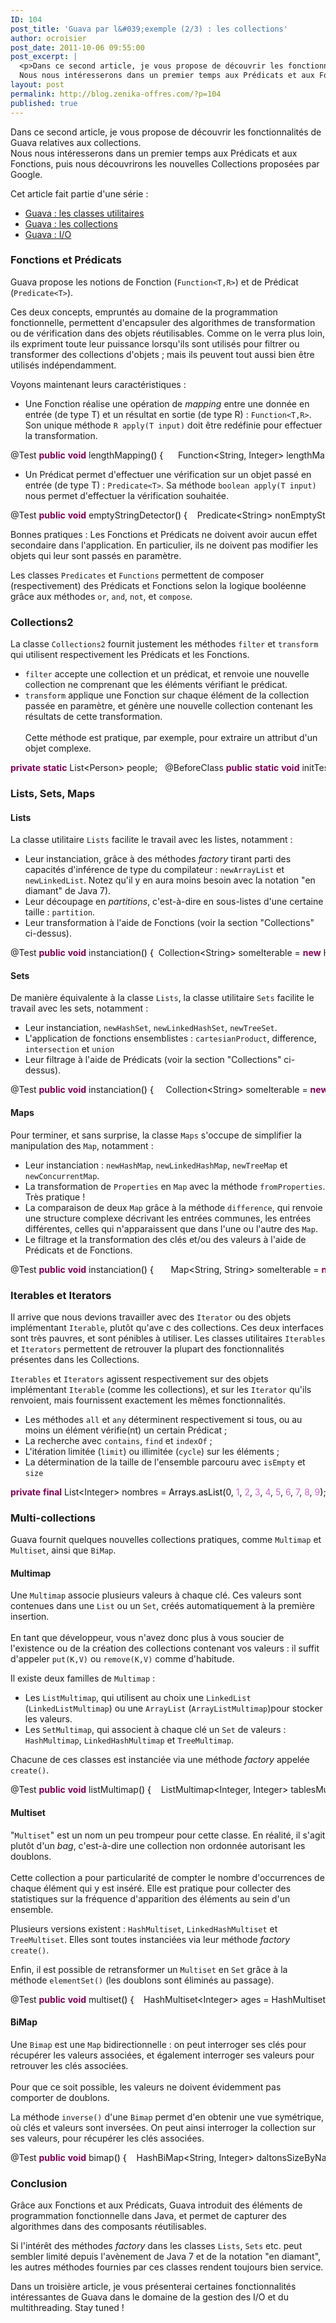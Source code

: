 ```yaml
---
ID: 104
post_title: 'Guava par l&#039;exemple (2/3) : les collections'
author: ocroisier
post_date: 2011-10-06 09:55:00
post_excerpt: |
  <p>Dans ce second article, je vous propose de découvrir les fonctionnalités de Guava relatives aux collections.<br />
  Nous nous intéresserons dans un premier temps aux Prédicats et aux Fonctions, puis nous découvrirons les nouvelles Collections proposées par Google.</p> <p>Cet article fait partie d'une série&nbsp;:</p> <ul> <li><a href="/index.php?post/2011/09/26/Guava-par-l-exemple-%281/3%29-%3A-les-classes-utilitaires">Guava&nbsp;: les classes utilitaires</a></li> <li><a href="/index.php?post/2011/10/04/Guava-par-l-exemple-%282/3%29-%3A-les-collections">Guava&nbsp;: les collections</a></li> <li><a href="/index.php?post/2011/10/13/Guava-par-l-exemple-%283/3%29-%3A-I/O">Guava&nbsp;: I/O</a></li> </ul>
layout: post
permalink: http://blog.zenika-offres.com/?p=104
published: true
---
```

<p>Dans ce second article, je vous propose de découvrir les fonctionnalités de Guava relatives aux collections.<br />
Nous nous intéresserons dans un premier temps aux Prédicats et aux Fonctions, puis nous découvrirons les nouvelles Collections proposées par Google.</p> <p>Cet article fait partie d'une série&nbsp;:</p> <ul> <li><a href="/index.php?post/2011/09/26/Guava-par-l-exemple-%281/3%29-%3A-les-classes-utilitaires">Guava&nbsp;: les classes utilitaires</a></li> <li><a href="/index.php?post/2011/10/04/Guava-par-l-exemple-%282/3%29-%3A-les-collections">Guava&nbsp;: les collections</a></li> <li><a href="/index.php?post/2011/10/13/Guava-par-l-exemple-%283/3%29-%3A-I/O">Guava&nbsp;: I/O</a></li> </ul>
<!--more-->
<h3>Fonctions et Prédicats</h3> <p>Guava propose les notions de Fonction (<code>Function&lt;T,R&gt;</code>) et de Prédicat (<code>Predicate&lt;T&gt;</code>).</p> <p>Ces deux concepts, empruntés au domaine de la programmation fonctionnelle, permettent d'encapsuler des algorithmes de transformation ou de vérification dans des objets réutilisables. Comme on le verra plus loin, ils expriment toute leur puissance lorsqu'ils sont utilisés pour filtrer ou transformer des collections d'objets&nbsp;; mais ils peuvent tout aussi bien être utilisés indépendamment.</p> <p>Voyons maintenant leurs caractéristiques&nbsp;:</p> <ul> <li>Une Fonction réalise une opération de <em>mapping</em> entre une donnée en entrée (de type T) et un résultat en sortie (de type R)&nbsp;: <code>Function&lt;T,R&gt;</code>. Son unique méthode <code>R apply(T input)</code> doit être redéfinie pour effectuer la transformation.</li> </ul> <pre class="java code java" style="font-family:inherit">@Test <span style="color: #7F0055; font-weight: bold;">public</span> <span style="color: #7F0055; font-weight: bold;">void</span> lengthMapping<span style="color: #000000;">&#40;</span><span style="color: #000000;">&#41;</span> <span style="color: #000000;">&#123;</span> &nbsp; 	Function<span style="color: #000000;">&lt;</span>String, Integer<span style="color: #000000;">&gt;</span> lengthMapper = <span style="color: #7F0055; font-weight: bold;">new</span> Function<span style="color: #000000;">&lt;</span>String, Integer<span style="color: #000000;">&gt;</span><span style="color: #000000;">&#40;</span><span style="color: #000000;">&#41;</span> <span style="color: #000000;">&#123;</span> 		<span style="color: #7F0055; font-weight: bold;">public</span> <span style="color: #000000;">Integer</span> apply<span style="color: #000000;">&#40;</span><span style="color: #000000;">String</span> s<span style="color: #000000;">&#41;</span> <span style="color: #000000;">&#123;</span> 			<span style="color: #7F0055; font-weight: bold;">return</span> s==<span style="color: #7F0055; font-weight: bold;">null</span> <span style="color: #000000;">?</span> 0 : s.<span style="color: #000000;">length</span><span style="color: #000000;">&#40;</span><span style="color: #000000;">&#41;</span>; 		<span style="color: #000000;">&#125;</span> 	<span style="color: #000000;">&#125;</span>; &nbsp; 	assertEquals<span style="color: #000000;">&#40;</span>0, <span style="color: #000000;">&#40;</span><span style="color: #7F0055; font-weight: bold;">int</span><span style="color: #000000;">&#41;</span> lengthMapper.<span style="color: #000000;">apply</span><span style="color: #000000;">&#40;</span><span style="color: #7F0055; font-weight: bold;">null</span><span style="color: #000000;">&#41;</span><span style="color: #000000;">&#41;</span>; 	assertEquals<span style="color: #000000;">&#40;</span>0, <span style="color: #000000;">&#40;</span><span style="color: #7F0055; font-weight: bold;">int</span><span style="color: #000000;">&#41;</span> lengthMapper.<span style="color: #000000;">apply</span><span style="color: #000000;">&#40;</span><span style="color: #888888;">&quot;&quot;</span><span style="color: #000000;">&#41;</span><span style="color: #000000;">&#41;</span>; 	assertEquals<span style="color: #000000;">&#40;</span><span style="color: #cc66cc;">11</span>, <span style="color: #000000;">&#40;</span><span style="color: #7F0055; font-weight: bold;">int</span><span style="color: #000000;">&#41;</span> lengthMapper.<span style="color: #000000;">apply</span><span style="color: #000000;">&#40;</span><span style="color: #888888;">&quot;Hello World&quot;</span><span style="color: #000000;">&#41;</span><span style="color: #000000;">&#41;</span>; <span style="color: #000000;">&#125;</span> &nbsp; @Test <span style="color: #7F0055; font-weight: bold;">public</span> <span style="color: #7F0055; font-weight: bold;">void</span> nameMapping<span style="color: #000000;">&#40;</span><span style="color: #000000;">&#41;</span> <span style="color: #000000;">&#123;</span> &nbsp; 	<span style="color: #7F0055; font-weight: bold;">class</span> Person <span style="color: #000000;">&#123;</span> 		<span style="color: #7F0055; font-weight: bold;">private</span> <span style="color: #7F0055; font-weight: bold;">final</span> <span style="color: #000000;">String</span> name; 		Person<span style="color: #000000;">&#40;</span><span style="color: #000000;">String</span> name<span style="color: #000000;">&#41;</span> <span style="color: #000000;">&#123;</span> 			<span style="color: #7F0055; font-weight: bold;">this</span>.<span style="color: #000000;">name</span> = name; 		<span style="color: #000000;">&#125;</span> 		<span style="color: #7F0055; font-weight: bold;">public</span> <span style="color: #000000;">String</span> getName<span style="color: #000000;">&#40;</span><span style="color: #000000;">&#41;</span> <span style="color: #000000;">&#123;</span><span style="color: #7F0055; font-weight: bold;">return</span> name;<span style="color: #000000;">&#125;</span> 	<span style="color: #000000;">&#125;</span> &nbsp; 	Function<span style="color: #000000;">&lt;</span>Person, String<span style="color: #000000;">&gt;</span> nameMapper = <span style="color: #7F0055; font-weight: bold;">new</span> Function<span style="color: #000000;">&lt;</span>Person,String<span style="color: #000000;">&gt;</span><span style="color: #000000;">&#40;</span><span style="color: #000000;">&#41;</span> <span style="color: #000000;">&#123;</span> 		<span style="color: #7F0055; font-weight: bold;">public</span> <span style="color: #000000;">String</span> apply<span style="color: #000000;">&#40;</span>Person c<span style="color: #000000;">&#41;</span> <span style="color: #000000;">&#123;</span> 			<span style="color: #7F0055; font-weight: bold;">return</span> c==<span style="color: #7F0055; font-weight: bold;">null</span> <span style="color: #000000;">?</span> <span style="color: #7F0055; font-weight: bold;">null</span> : c.<span style="color: #000000;">getName</span><span style="color: #000000;">&#40;</span><span style="color: #000000;">&#41;</span>; 		<span style="color: #000000;">&#125;</span> 	<span style="color: #000000;">&#125;</span>; &nbsp; 	assertEquals<span style="color: #000000;">&#40;</span><span style="color: #7F0055; font-weight: bold;">null</span>, nameMapper.<span style="color: #000000;">apply</span><span style="color: #000000;">&#40;</span><span style="color: #7F0055; font-weight: bold;">null</span><span style="color: #000000;">&#41;</span><span style="color: #000000;">&#41;</span>; 	assertEquals<span style="color: #000000;">&#40;</span><span style="color: #888888;">&quot;Joe Dalton&quot;</span>, nameMapper.<span style="color: #000000;">apply</span><span style="color: #000000;">&#40;</span><span style="color: #7F0055; font-weight: bold;">new</span> Person<span style="color: #000000;">&#40;</span><span style="color: #888888;">&quot;Joe Dalton&quot;</span><span style="color: #000000;">&#41;</span><span style="color: #000000;">&#41;</span><span style="color: #000000;">&#41;</span>; <span style="color: #000000;">&#125;</span></pre> <ul> <li>Un Prédicat permet d'effectuer une vérification sur un objet passé en entrée (de type T)&nbsp;: <code>Predicate&lt;T&gt;</code>. Sa méthode <code>boolean apply(T input)</code> nous permet d'effectuer la vérification souhaitée.</li> </ul> <pre class="java code java" style="font-family:inherit">@Test <span style="color: #7F0055; font-weight: bold;">public</span> <span style="color: #7F0055; font-weight: bold;">void</span> emptyStringDetector<span style="color: #000000;">&#40;</span><span style="color: #000000;">&#41;</span> <span style="color: #000000;">&#123;</span> &nbsp; 	Predicate<span style="color: #000000;">&lt;</span>String<span style="color: #000000;">&gt;</span> nonEmptyStringPredicate = <span style="color: #7F0055; font-weight: bold;">new</span> Predicate<span style="color: #000000;">&lt;</span>String<span style="color: #000000;">&gt;</span><span style="color: #000000;">&#40;</span><span style="color: #000000;">&#41;</span> <span style="color: #000000;">&#123;</span> 		<span style="color: #7F0055; font-
weight: bold;">public</span> <span style="color: #7F0055; font-weight: bold;">boolean</span> apply<span style="color: #000000;">&#40;</span><span style="color: #000000;">String</span> s<span style="color: #000000;">&#41;</span> <span style="color: #000000;">&#123;</span> 			<span style="color: #7F0055; font-weight: bold;">return</span> s<span style="color: #000000;">!</span>=<span style="color: #7F0055; font-weight: bold;">null</span> <span style="color: #000000;">&amp;&amp;</span> s.<span style="color: #000000;">trim</span><span style="color: #000000;">&#40;</span><span style="color: #000000;">&#41;</span>.<span style="color: #000000;">length</span><span style="color: #000000;">&#40;</span><span style="color: #000000;">&#41;</span><span style="color: #000000;">&gt;</span>0; 		<span style="color: #000000;">&#125;</span> 	<span style="color: #000000;">&#125;</span>; &nbsp; 	assertFalse<span style="color: #000000;">&#40;</span>nonEmptyStringPredicate.<span style="color: #000000;">apply</span><span style="color: #000000;">&#40;</span><span style="color: #7F0055; font-weight: bold;">null</span><span style="color: #000000;">&#41;</span><span style="color: #000000;">&#41;</span>; 	assertFalse<span style="color: #000000;">&#40;</span>nonEmptyStringPredicate.<span style="color: #000000;">apply</span><span style="color: #000000;">&#40;</span><span style="color: #888888;">&quot;&quot;</span><span style="color: #000000;">&#41;</span><span style="color: #000000;">&#41;</span>; 	assertTrue<span style="color: #000000;">&#40;</span>nonEmptyStringPredicate.<span style="color: #000000;">apply</span><span style="color: #000000;">&#40;</span><span style="color: #888888;">&quot;Hello World&quot;</span><span style="color: #000000;">&#41;</span><span style="color: #000000;">&#41;</span>; <span style="color: #000000;">&#125;</span> &nbsp; @Test <span style="color: #7F0055; font-weight: bold;">public</span> <span style="color: #7F0055; font-weight: bold;">void</span> daltonDetector<span style="color: #000000;">&#40;</span><span style="color: #000000;">&#41;</span> <span style="color: #000000;">&#123;</span> &nbsp; 	<span style="color: #7F0055; font-weight: bold;">class</span> Person <span style="color: #000000;">&#123;</span> 		<span style="color: #7F0055; font-weight: bold;">private</span> <span style="color: #7F0055; font-weight: bold;">final</span> <span style="color: #000000;">String</span> firstName; 		<span style="color: #7F0055; font-weight: bold;">private</span> <span style="color: #7F0055; font-weight: bold;">final</span> <span style="color: #000000;">String</span> lastName; 		Person<span style="color: #000000;">&#40;</span><span style="color: #000000;">String</span> firstName, <span style="color: #000000;">String</span> lastName<span style="color: #000000;">&#41;</span> <span style="color: #000000;">&#123;</span> 			<span style="color: #7F0055; font-weight: bold;">this</span>.<span style="color: #000000;">firstName</span> = firstName; 			<span style="color: #7F0055; font-weight: bold;">this</span>.<span style="color: #000000;">lastName</span> = lastName; 		<span style="color: #000000;">&#125;</span> 		<span style="color: #7F0055; font-weight: bold;">public</span> <span style="color: #000000;">String</span> getFirstName<span style="color: #000000;">&#40;</span><span style="color: #000000;">&#41;</span> <span style="color: #000000;">&#123;</span><span style="color: #7F0055; font-weight: bold;">return</span> firstName;<span style="color: #000000;">&#125;</span> 		<span style="color: #7F0055; font-weight: bold;">public</span> <span style="color: #000000;">String</span> getLastName<span style="color: #000000;">&#40;</span><span style="color: #000000;">&#41;</span> <span style="color: #000000;">&#123;</span><span style="color: #7F0055; font-weight: bold;">return</span> lastName;<span style="color: #000000;">&#125;</span> 	<span style="color: #000000;">&#125;</span> &nbsp; 	Predicate<span style="color: #000000;">&lt;</span>Person<span style="color: #000000;">&gt;</span> daltonPredicate = <span style="color: #7F0055; font-weight: bold;">new</span> Predicate<span style="color: #000000;">&lt;</span>Person<span style="color: #000000;">&gt;</span><span style="color: #000000;">&#40;</span><span style="color: #000000;">&#41;</span> <span style="color: #000000;">&#123;</span> 		<span style="color: #7F0055; font-weight: bold;">public</span> <span style="color: #7F0055; font-weight: bold;">boolean</span> apply<span style="color: #000000;">&#40;</span>Person p<span style="color: #000000;">&#41;</span> <span style="color: #000000;">&#123;</span> 			<span style="color: #7F0055; font-weight: bold;">return</span> p<span style="color: #000000;">!</span>=<span style="color: #7F0055; font-weight: bold;">null</span> <span style="color: #000000;">&amp;&amp;</span> <span style="color: #888888;">&quot;Dalton&quot;</span>.<span style="color: #000000;">equals</span><span style="color: #000000;">&#40;</span>p.<span style="color: #000000;">getLastName</span><span style="color: #000000;">&#40;</span><span style="color: #000000;">&#41;</span><span style="color: #000000;">&#41;</span>; 		<span style="color: #000000;">&#125;</span> 	<span style="color: #000000;">&#125;</span>; &nbsp; 	assertFalse<span style="color: #000000;">&#40;</span>daltonPredicate.<span style="color: #000000;">apply</span><span style="color: #000000;">&#40;</span><span style="color: #7F0055; font-weight: bold;">null</span><span style="color: #000000;">&#41;</span><span style="color: #000000;">&#41;</span>; 	assertTrue<span style="color: #000000;">&#40;</span>daltonPredicate.<span style="color: #000000;">apply</span><span style="color: #000000;">&#40;</span><span style="color: #7F0055; font-weight: bold;">new</span> Person<span style="color: #000000;">&#40;</span><span style="color: #888888;">&quot;Joe&quot;</span>, <span style="color: #888888;">&quot;Dalton&quot;</span><span style="color: #000000;">&#41;</span><span style="color: #000000;">&#41;</span><span style="color: #000000;">&#41;</span>; 	assertFalse<span style="color: #000000;">&#40;</span>daltonPredicate.<span style="color: #000000;">apply</span><span style="color: #000000;">&#40;</span><span style="color: #7F0055; font-weight: bold;">new</span> Person<span style="color: #000000;">&#40;</span><span style="color: #888888;">&quot;Luke&quot;</span>, <span style="color: #888888;">&quot;Lucky&quot;</span><span style="color: #000000;">&#41;</span><span style="color: #000000;">&#41;</span><span style="color: #000000;">&#41;</span>; <span style="color: #000000;">&#125;</span></pre> <p>Bonnes pratiques&nbsp;: Les Fonctions et Prédicats ne doivent avoir aucun effet secondaire dans l'application. En particulier, ils ne doivent pas modifier les objets qui leur sont passés en paramètre.</p> <p>Les classes <code>Predicates</code> et <code>Functions</code> permettent de composer (respectivement) des Prédicats et Fonctions selon la logique booléenne grâce aux méthodes <code>or</code>, <code>and</code>, <code>not</code>, et <code>compose</code>.</p> <h3>Collections2</h3> <p>La classe <code>Collections2</code> fournit justement les méthodes <code>filter</code> et <code>transform</code> qui utilisent respectivement les Prédicats et les Fonctions.</p> <ul> <li><code>filter</code> accepte une collection et un prédicat, et renvoie une nouvelle collection ne comprenant que les éléments vérifiant le prédicat.</li> <li><code>transform</code> applique une Fonction sur chaque élément de la collection passée en paramètre, et génère une nouvelle collection contenant les résultats de cette transformation. <br /><br />Cette méthode est pratique, par exemple, pour extraire un attribut d'un objet complexe.</li> </ul> <pre class="java code java" style="font-family:inherit"><span style="color: #7F0055; font-weight: bold;">private</span> <span style="color: #7F0055; font-weight: bold;">static</span> List<span style="color: #000000;">&lt;</span>Person<span style="color: #000000;">&gt;</span> people; &nbsp; @BeforeClass <span style="color: #7F0055; font-weight: bold;">public</span> <span style="color: #7F0055; font-weight: bold;">static</span> <span style="color: #7F0055
; font-weight: bold;">void</span> initTests<span style="color: #000000;">&#40;</span><span style="color: #000000;">&#41;</span> <span style="color: #000000;">&#123;</span> 	people = <span style="color: #000000;">Arrays</span>.<span style="color: #000000;">asList</span><span style="color: #000000;">&#40;</span> 	  <span style="color: #7F0055; font-weight: bold;">new</span> Person<span style="color: #000000;">&#40;</span><span style="color: #888888;">&quot;Joe&quot;</span>, <span style="color: #888888;">&quot;Dalton&quot;</span><span style="color: #000000;">&#41;</span>, 	  <span style="color: #7F0055; font-weight: bold;">new</span> Person<span style="color: #000000;">&#40;</span><span style="color: #888888;">&quot;Jack&quot;</span>, <span style="color: #888888;">&quot;Dalton&quot;</span><span style="color: #000000;">&#41;</span>, 	  <span style="color: #7F0055; font-weight: bold;">new</span> Person<span style="color: #000000;">&#40;</span><span style="color: #888888;">&quot;William&quot;</span>, <span style="color: #888888;">&quot;Dalton&quot;</span><span style="color: #000000;">&#41;</span>, 	  <span style="color: #7F0055; font-weight: bold;">new</span> Person<span style="color: #000000;">&#40;</span><span style="color: #888888;">&quot;Averell&quot;</span>, <span style="color: #888888;">&quot;Dalton&quot;</span><span style="color: #000000;">&#41;</span>, 	  <span style="color: #7F0055; font-weight: bold;">new</span> Person<span style="color: #000000;">&#40;</span><span style="color: #888888;">&quot;Luke&quot;</span>, <span style="color: #888888;">&quot;Lucky&quot;</span><span style="color: #000000;">&#41;</span>, 	  <span style="color: #7F0055; font-weight: bold;">new</span> Person<span style="color: #000000;">&#40;</span><span style="color: #888888;">&quot;Rantanplan&quot;</span>, <span style="color: #888888;">&quot;Dog&quot;</span><span style="color: #000000;">&#41;</span><span style="color: #000000;">&#41;</span>; <span style="color: #000000;">&#125;</span> &nbsp; @Test <span style="color: #7F0055; font-weight: bold;">public</span> <span style="color: #7F0055; font-weight: bold;">void</span> filter<span style="color: #000000;">&#40;</span><span style="color: #000000;">&#41;</span> <span style="color: #000000;">&#123;</span> &nbsp; 	Predicate<span style="color: #000000;">&lt;</span>Person<span style="color: #000000;">&gt;</span> isDaltonPredicate = <span style="color: #7F0055; font-weight: bold;">new</span> Predicate<span style="color: #000000;">&lt;</span>Person<span style="color: #000000;">&gt;</span><span style="color: #000000;">&#40;</span><span style="color: #000000;">&#41;</span> <span style="color: #000000;">&#123;</span> 		<span style="color: #7F0055; font-weight: bold;">public</span> <span style="color: #7F0055; font-weight: bold;">boolean</span> apply<span style="color: #000000;">&#40;</span>Person p<span style="color: #000000;">&#41;</span> <span style="color: #000000;">&#123;</span> 			<span style="color: #7F0055; font-weight: bold;">return</span> p <span style="color: #000000;">!</span>= <span style="color: #7F0055; font-weight: bold;">null</span> <span style="color: #000000;">&amp;&amp;</span> <span style="color: #888888;">&quot;Dalton&quot;</span>.<span style="color: #000000;">equals</span><span style="color: #000000;">&#40;</span>p.<span style="color: #000000;">getLastName</span><span style="color: #000000;">&#40;</span><span style="color: #000000;">&#41;</span><span style="color: #000000;">&#41;</span>; 		<span style="color: #000000;">&#125;</span> 	<span style="color: #000000;">&#125;</span>; &nbsp; 	Collection<span style="color: #000000;">&lt;</span>Person<span style="color: #000000;">&gt;</span> daltons = Collections2.<span style="color: #000000;">filter</span><span style="color: #000000;">&#40;</span>people, isDaltonPredicate<span style="color: #000000;">&#41;</span>; 	assertEquals<span style="color: #000000;">&#40;</span><span style="color: #cc66cc;">4</span>, daltons.<span style="color: #000000;">size</span><span style="color: #000000;">&#40;</span><span style="color: #000000;">&#41;</span><span style="color: #000000;">&#41;</span>; 	assertEquals<span style="color: #000000;">&#40;</span><span style="color: #888888;">&quot;Joe&quot;</span>,daltons.<span style="color: #000000;">iterator</span><span style="color: #000000;">&#40;</span><span style="color: #000000;">&#41;</span>.<span style="color: #000000;">next</span><span style="color: #000000;">&#40;</span><span style="color: #000000;">&#41;</span>.<span style="color: #000000;">getFirstName</span><span style="color: #000000;">&#40;</span><span style="color: #000000;">&#41;</span><span style="color: #000000;">&#41;</span>; <span style="color: #000000;">&#125;</span> &nbsp; @Test <span style="color: #7F0055; font-weight: bold;">public</span> <span style="color: #7F0055; font-weight: bold;">void</span> transform<span style="color: #000000;">&#40;</span><span style="color: #000000;">&#41;</span> <span style="color: #000000;">&#123;</span> &nbsp; 	Function<span style="color: #000000;">&lt;</span>Person, String<span style="color: #000000;">&gt;</span> personFullNameMapper = <span style="color: #7F0055; font-weight: bold;">new</span> Function<span style="color: #000000;">&lt;</span>Person, String<span style="color: #000000;">&gt;</span><span style="color: #000000;">&#40;</span><span style="color: #000000;">&#41;</span> <span style="color: #000000;">&#123;</span> 		<span style="color: #7F0055; font-weight: bold;">public</span> <span style="color: #000000;">String</span> apply<span style="color: #000000;">&#40;</span>Person person<span style="color: #000000;">&#41;</span> <span style="color: #000000;">&#123;</span> 			<span style="color: #7F0055; font-weight: bold;">return</span> person == <span style="color: #7F0055; font-weight: bold;">null</span> <span style="color: #000000;">?</span> <span style="color: #7F0055; font-weight: bold;">null</span> : person.<span style="color: #000000;">getFirstName</span><span style="color: #000000;">&#40;</span><span style="color: #000000;">&#41;</span>+<span style="color: #888888;">&quot; &quot;</span>+person.<span style="color: #000000;">getLastName</span><span style="color: #000000;">&#40;</span><span style="color: #000000;">&#41;</span>; 		<span style="color: #000000;">&#125;</span> 	<span style="color: #000000;">&#125;</span>; &nbsp; 	Collection<span style="color: #000000;">&lt;</span>String<span style="color: #000000;">&gt;</span> peopleNames = Collections2.<span style="color: #000000;">transform</span><span style="color: #000000;">&#40;</span>people, personFullNameMapper<span style="color: #000000;">&#41;</span>; 	assertEquals<span style="color: #000000;">&#40;</span><span style="color: #cc66cc;">6</span>, peopleNames.<span style="color: #000000;">size</span><span style="color: #000000;">&#40;</span><span style="color: #000000;">&#41;</span><span style="color: #000000;">&#41;</span>; 	assertEquals<span style="color: #000000;">&#40;</span><span style="color: #888888;">&quot;Joe Dalton&quot;</span>, peopleNames.<span style="color: #000000;">iterator</span><span style="color: #000000;">&#40;</span><span style="color: #000000;">&#41;</span>.<span style="color: #000000;">next</span><span style="color: #000000;">&#40;</span><span style="color: #000000;">&#41;</span><span style="color: #000000;">&#41;</span>; <span style="color: #000000;">&#125;</span> &nbsp; <span style="color: #7F0055; font-weight: bold;">private</span> <span style="color: #7F0055; font-weight: bold;">static</span> <span style="color: #7F0055; font-weight: bold;">class</span> Person <span style="color: #000000;">&#123;</span> 	<span style="color: #7F0055; font-weight: bold;">private</span> <span style="color: #7F0055; font-weight: bold;">final</span> <span style="color: #000000;">String</span> firstName; 	<span style="color: #7F0055; font-weight: bold;">private</span> <span style="color: #7F0055; font-weight: bold;">final</span> <span style="color: #000000;">String</span> lastName; &nbsp; 	Person<span style="color: #000000;">&#40;</span><span style="color: #000000;">String</span> firstName, <span style="color: #000000;">String</span> lastName<span style="color: #00000
0;">&#41;</span> <span style="color: #000000;">&#123;</span> 		<span style="color: #7F0055; font-weight: bold;">this</span>.<span style="color: #000000;">firstName</span> = firstName; 		<span style="color: #7F0055; font-weight: bold;">this</span>.<span style="color: #000000;">lastName</span> = lastName; 	<span style="color: #000000;">&#125;</span> 	<span style="color: #7F0055; font-weight: bold;">public</span> <span style="color: #000000;">String</span> getFirstName<span style="color: #000000;">&#40;</span><span style="color: #000000;">&#41;</span> <span style="color: #000000;">&#123;</span><span style="color: #7F0055; font-weight: bold;">return</span> firstName;<span style="color: #000000;">&#125;</span> 	<span style="color: #7F0055; font-weight: bold;">public</span> <span style="color: #000000;">String</span> getLastName<span style="color: #000000;">&#40;</span><span style="color: #000000;">&#41;</span> <span style="color: #000000;">&#123;</span><span style="color: #7F0055; font-weight: bold;">return</span> lastName;<span style="color: #000000;">&#125;</span> <span style="color: #000000;">&#125;</span></pre> <h3>Lists, Sets, Maps</h3> <h4>Lists</h4> <p>La classe utilitaire <code>Lists</code> facilite le travail avec les listes, notamment&nbsp;:</p> <ul> <li>Leur instanciation, grâce à des méthodes <em>factory</em> tirant parti des capacités d'inférence de type du compilateur&nbsp;: <code>newArrayList</code> et <code>newLinkedList</code>. Notez qu'il y en aura moins besoin avec la notation "en diamant" de Java 7).</li> <li>Leur découpage en <em>partitions</em>, c'est-à-dire en sous-listes d'une certaine taille&nbsp;: <code>partition</code>.</li> <li>Leur transformation à l'aide de Fonctions (voir la section "Collections" ci-dessus).</li> </ul> <pre class="java code java" style="font-family:inherit">@Test <span style="color: #7F0055; font-weight: bold;">public</span> <span style="color: #7F0055; font-weight: bold;">void</span> instanciation<span style="color: #000000;">&#40;</span><span style="color: #000000;">&#41;</span> <span style="color: #000000;">&#123;</span> 	Collection<span style="color: #000000;">&lt;</span>String<span style="color: #000000;">&gt;</span> someIterable = <span style="color: #7F0055; font-weight: bold;">new</span> HashSet<span style="color: #000000;">&lt;</span>String<span style="color: #000000;">&gt;</span><span style="color: #000000;">&#40;</span><span style="color: #000000;">&#41;</span>; &nbsp; 	List<span style="color: #000000;">&lt;</span>String<span style="color: #000000;">&gt;</span> arrayList1 = Lists.<span style="color: #000000;">newArrayList</span><span style="color: #000000;">&#40;</span><span style="color: #000000;">&#41;</span>; 	List<span style="color: #000000;">&lt;</span>String<span style="color: #000000;">&gt;</span> arrayList2 = Lists.<span style="color: #000000;">newArrayList</span><span style="color: #000000;">&#40;</span><span style="color: #888888;">&quot;Hello&quot;</span>, <span style="color: #888888;">&quot;World&quot;</span><span style="color: #000000;">&#41;</span>; 	List<span style="color: #000000;">&lt;</span>String<span style="color: #000000;">&gt;</span> arrayList3 = Lists.<span style="color: #000000;">newArrayList</span><span style="color: #000000;">&#40;</span>someIterable<span style="color: #000000;">&#41;</span>; 	assertEquals<span style="color: #000000;">&#40;</span><span style="color: #000000;">ArrayList</span>.<span style="color: #7F0055; font-weight: bold;">class</span>, arrayList1.<span style="color: #000000;">getClass</span><span style="color: #000000;">&#40;</span><span style="color: #000000;">&#41;</span><span style="color: #000000;">&#41;</span>; &nbsp; 	List<span style="color: #000000;">&lt;</span>String<span style="color: #000000;">&gt;</span> linkedList1 = Lists.<span style="color: #000000;">newLinkedList</span><span style="color: #000000;">&#40;</span><span style="color: #000000;">&#41;</span>; 	List<span style="color: #000000;">&lt;</span>String<span style="color: #000000;">&gt;</span> linkedList2 = Lists.<span style="color: #000000;">newLinkedList</span><span style="color: #000000;">&#40;</span>someIterable<span style="color: #000000;">&#41;</span>; 	assertEquals<span style="color: #000000;">&#40;</span><span style="color: #000000;">LinkedList</span>.<span style="color: #7F0055; font-weight: bold;">class</span>, linkedList1.<span style="color: #000000;">getClass</span><span style="color: #000000;">&#40;</span><span style="color: #000000;">&#41;</span><span style="color: #000000;">&#41;</span>; <span style="color: #000000;">&#125;</span> &nbsp; @Test <span style="color: #7F0055; font-weight: bold;">public</span> <span style="color: #7F0055; font-weight: bold;">void</span> partition<span style="color: #000000;">&#40;</span><span style="color: #000000;">&#41;</span> <span style="color: #000000;">&#123;</span> 	List<span style="color: #000000;">&lt;</span>Integer<span style="color: #000000;">&gt;</span> numbers = <span style="color: #000000;">Arrays</span>.<span style="color: #000000;">asList</span><span style="color: #000000;">&#40;</span>0,<span style="color: #cc66cc;">1</span>,<span style="color: #cc66cc;">2</span>,<span style="color: #cc66cc;">3</span>,<span style="color: #cc66cc;">4</span>,<span style="color: #cc66cc;">5</span>,<span style="color: #cc66cc;">6</span>,<span style="color: #cc66cc;">7</span>,<span style="color: #cc66cc;">8</span>,<span style="color: #cc66cc;">9</span><span style="color: #000000;">&#41;</span>; &nbsp; 	List<span style="color: #000000;">&lt;</span>List<span style="color: #000000;">&lt;</span>Integer<span style="color: #000000;">&gt;&gt;</span> subLists = Lists.<span style="color: #000000;">partition</span><span style="color: #000000;">&#40;</span>numbers, <span style="color: #cc66cc;">4</span><span style="color: #000000;">&#41;</span>; 	assertEquals<span style="color: #000000;">&#40;</span><span style="color: #cc66cc;">3</span>, subLists.<span style="color: #000000;">size</span><span style="color: #000000;">&#40;</span><span style="color: #000000;">&#41;</span><span style="color: #000000;">&#41;</span>; 	assertEquals<span style="color: #000000;">&#40;</span><span style="color: #000000;">Arrays</span>.<span style="color: #000000;">asList</span><span style="color: #000000;">&#40;</span>0,<span style="color: #cc66cc;">1</span>,<span style="color: #cc66cc;">2</span>,<span style="color: #cc66cc;">3</span><span style="color: #000000;">&#41;</span>, subLists.<span style="color: #000000;">get</span><span style="color: #000000;">&#40;</span>0<span style="color: #000000;">&#41;</span><span style="color: #000000;">&#41;</span>; 	assertEquals<span style="color: #000000;">&#40;</span><span style="color: #000000;">Arrays</span>.<span style="color: #000000;">asList</span><span style="color: #000000;">&#40;</span><span style="color: #cc66cc;">4</span>,<span style="color: #cc66cc;">5</span>,<span style="color: #cc66cc;">6</span>,<span style="color: #cc66cc;">7</span><span style="color: #000000;">&#41;</span>, subLists.<span style="color: #000000;">get</span><span style="color: #000000;">&#40;</span><span style="color: #cc66cc;">1</span><span style="color: #000000;">&#41;</span><span style="color: #000000;">&#41;</span>; 	assertEquals<span style="color: #000000;">&#40;</span><span style="color: #000000;">Arrays</span>.<span style="color: #000000;">asList</span><span style="color: #000000;">&#40;</span><span style="color: #cc66cc;">8</span>,<span style="color: #cc66cc;">9</span><span style="color: #000000;">&#41;</span>, subLists.<span style="color: #000000;">get</span><span style="color: #000000;">&#40;</span><span style="color: #cc66cc;">2</span><span style="color: #000000;">&#41;</span><span style="color: #000000;">&#41;</span>; <span style="color: #000000;">&#125;</span></pre> <h4>Sets</h4> <p>De manière équivalente à la classe <code>Lists</code>, la classe utilitaire <code>Sets</code> facilite le travail avec les sets, notamment&nbsp;:</p> <ul> <li>Leur instanciation, <code>newHashSet</code>, <code>newLinkedHashSet</code>, <code>newTreeSet</code>.</li> <li>L'application de fonctions ensemblistes&nbsp;: <code>cartesianProduct</code>, <cod
e>difference</code>, <code>intersection</code> et <code>union</code></li> <li>Leur filtrage à l'aide de Prédicats (voir la section "Collections" ci-dessus).</li> </ul> <pre class="java code java" style="font-family:inherit">@Test <span style="color: #7F0055; font-weight: bold;">public</span> <span style="color: #7F0055; font-weight: bold;">void</span> instanciation<span style="color: #000000;">&#40;</span><span style="color: #000000;">&#41;</span> <span style="color: #000000;">&#123;</span> 	Collection<span style="color: #000000;">&lt;</span>String<span style="color: #000000;">&gt;</span> someIterable = <span style="color: #7F0055; font-weight: bold;">new</span> HashSet<span style="color: #000000;">&lt;</span>String<span style="color: #000000;">&gt;</span><span style="color: #000000;">&#40;</span><span style="color: #000000;">&#41;</span>; &nbsp; 	Set<span style="color: #000000;">&lt;</span>String<span style="color: #000000;">&gt;</span> hashSet1 = Sets.<span style="color: #000000;">newHashSet</span><span style="color: #000000;">&#40;</span><span style="color: #000000;">&#41;</span>; 	Set<span style="color: #000000;">&lt;</span>String<span style="color: #000000;">&gt;</span> hashSet2 = Sets.<span style="color: #000000;">newHashSet</span><span style="color: #000000;">&#40;</span><span style="color: #888888;">&quot;Hello&quot;</span>, <span style="color: #888888;">&quot;World&quot;</span><span style="color: #000000;">&#41;</span>; 	Set<span style="color: #000000;">&lt;</span>String<span style="color: #000000;">&gt;</span> hashSet3 = Sets.<span style="color: #000000;">newHashSet</span><span style="color: #000000;">&#40;</span>someIterable<span style="color: #000000;">&#41;</span>; 	assertEquals<span style="color: #000000;">&#40;</span><span style="color: #000000;">HashSet</span>.<span style="color: #7F0055; font-weight: bold;">class</span>, hashSet1.<span style="color: #000000;">getClass</span><span style="color: #000000;">&#40;</span><span style="color: #000000;">&#41;</span><span style="color: #000000;">&#41;</span>; &nbsp; 	Set<span style="color: #000000;">&lt;</span>String<span style="color: #000000;">&gt;</span> linkedHashSet1 = Sets.<span style="color: #000000;">newLinkedHashSet</span><span style="color: #000000;">&#40;</span><span style="color: #000000;">&#41;</span>; 	Set<span style="color: #000000;">&lt;</span>String<span style="color: #000000;">&gt;</span> linkedHashSet2 = Sets.<span style="color: #000000;">newLinkedHashSet</span><span style="color: #000000;">&#40;</span>someIterable<span style="color: #000000;">&#41;</span>; 	assertEquals<span style="color: #000000;">&#40;</span>LinkedHashSet.<span style="color: #7F0055; font-weight: bold;">class</span>, linkedHashSet1.<span style="color: #000000;">getClass</span><span style="color: #000000;">&#40;</span><span style="color: #000000;">&#41;</span><span style="color: #000000;">&#41;</span>; &nbsp; 	Set<span style="color: #000000;">&lt;</span>String<span style="color: #000000;">&gt;</span> treeSet1 = Sets.<span style="color: #000000;">newTreeSet</span><span style="color: #000000;">&#40;</span><span style="color: #000000;">&#41;</span>; 	Set<span style="color: #000000;">&lt;</span>String<span style="color: #000000;">&gt;</span> treeSet2 = Sets.<span style="color: #000000;">newTreeSet</span><span style="color: #000000;">&#40;</span>someIterable<span style="color: #000000;">&#41;</span>; 	Set<span style="color: #000000;">&lt;</span>String<span style="color: #000000;">&gt;</span> treeSet3 = Sets.<span style="color: #000000;">newTreeSet</span><span style="color: #000000;">&#40;</span><span style="color: #000000;">String</span>.<span style="color: #000000;">CASE_INSENSITIVE_ORDER</span><span style="color: #000000;">&#41;</span>; 	assertEquals<span style="color: #000000;">&#40;</span><span style="color: #000000;">TreeSet</span>.<span style="color: #7F0055; font-weight: bold;">class</span>, treeSet1.<span style="color: #000000;">getClass</span><span style="color: #000000;">&#40;</span><span style="color: #000000;">&#41;</span><span style="color: #000000;">&#41;</span>; <span style="color: #000000;">&#125;</span> &nbsp; @Test <span style="color: #7F0055; font-weight: bold;">public</span> <span style="color: #7F0055; font-weight: bold;">void</span> ensembles<span style="color: #000000;">&#40;</span><span style="color: #000000;">&#41;</span> <span style="color: #000000;">&#123;</span> 	Set<span style="color: #000000;">&lt;</span>String<span style="color: #000000;">&gt;</span> chiffres = Sets.<span style="color: #000000;">newHashSet</span><span style="color: #000000;">&#40;</span><span style="color: #888888;">&quot;1&quot;</span>, <span style="color: #888888;">&quot;2&quot;</span>, <span style="color: #888888;">&quot;3&quot;</span><span style="color: #000000;">&#41;</span>; 	Set<span style="color: #000000;">&lt;</span>String<span style="color: #000000;">&gt;</span> lettres = Sets.<span style="color: #000000;">newHashSet</span><span style="color: #000000;">&#40;</span><span style="color: #888888;">&quot;A&quot;</span>, <span style="color: #888888;">&quot;B&quot;</span>, <span style="color: #888888;">&quot;C&quot;</span><span style="color: #000000;">&#41;</span>; 	Set<span style="color: #000000;">&lt;</span>String<span style="color: #000000;">&gt;</span> voyelles= Sets.<span style="color: #000000;">newHashSet</span><span style="color: #000000;">&#40;</span><span style="color: #888888;">&quot;A&quot;</span>, <span style="color: #888888;">&quot;E&quot;</span>, <span style="color: #888888;">&quot;I&quot;</span>, <span style="color: #888888;">&quot;O&quot;</span>, <span style="color: #888888;">&quot;U&quot;</span>, <span style="color: #888888;">&quot;Y&quot;</span><span style="color: #000000;">&#41;</span>; &nbsp; 	<span style="color: #808080; font-style: italic;">// Produit cartésien : 3 x 3 possibilités</span> 	Set<span style="color: #000000;">&lt;</span>List<span style="color: #000000;">&lt;</span>String<span style="color: #000000;">&gt;&gt;</span> combinations = Sets.<span style="color: #000000;">cartesianProduct</span><span style="color: #000000;">&#40;</span>chiffres, lettres<span style="color: #000000;">&#41;</span>; 	assertEquals<span style="color: #000000;">&#40;</span><span style="color: #cc66cc;">9</span>, combinations.<span style="color: #000000;">size</span><span style="color: #000000;">&#40;</span><span style="color: #000000;">&#41;</span><span style="color: #000000;">&#41;</span>; &nbsp; 	<span style="color: #808080; font-style: italic;">// Différence : lettres - voyelles</span> 	Sets.<span style="color: #000000;">SetView</span><span style="color: #000000;">&lt;</span>String<span style="color: #000000;">&gt;</span> difference = Sets.<span style="color: #000000;">difference</span><span style="color: #000000;">&#40;</span>lettres, voyelles<span style="color: #000000;">&#41;</span>; 	assertEquals<span style="color: #000000;">&#40;</span><span style="color: #cc66cc;">2</span>, difference.<span style="color: #000000;">size</span><span style="color: #000000;">&#40;</span><span style="color: #000000;">&#41;</span><span style="color: #000000;">&#41;</span>; 	assertTrue<span style="color: #000000;">&#40;</span>difference.<span style="color: #000000;">containsAll</span><span style="color: #000000;">&#40;</span>Sets.<span style="color: #000000;">newHashSet</span><span style="color: #000000;">&#40;</span><span style="color: #888888;">&quot;B&quot;</span>, <span style="color: #888888;">&quot;C&quot;</span><span style="color: #000000;">&#41;</span><span style="color: #000000;">&#41;</span><span style="color: #000000;">&#41;</span>; &nbsp; 	<span style="color: #808080; font-style: italic;">// Intersection : éléments présents dans 'lettres' ET dans 'voyelles'</span> 	Sets.<span style="color: #000000;">SetView</span><span style="color: #000000;">&lt;</span>String<span style="color: #000000;">&gt;</span> intersection = Sets.<span style="color: #000000;">intersection</span><span style="color: #000000;">&#40;</span>lettres, voyelles<span style="color: #000000;">&#41;</span>; 	assertEquals<span style="color: #000000;">&#40;</span><span style="color: #cc66cc;">1</span>, intersection.<span style="c
olor: #000000;">size</span><span style="color: #000000;">&#40;</span><span style="color: #000000;">&#41;</span><span style="color: #000000;">&#41;</span>; 	assertEquals<span style="color: #000000;">&#40;</span><span style="color: #888888;">&quot;A&quot;</span>, intersection.<span style="color: #000000;">iterator</span><span style="color: #000000;">&#40;</span><span style="color: #000000;">&#41;</span>.<span style="color: #000000;">next</span><span style="color: #000000;">&#40;</span><span style="color: #000000;">&#41;</span><span style="color: #000000;">&#41;</span>; &nbsp; 	<span style="color: #808080; font-style: italic;">// Union : lettres + voyelles</span> 	Sets.<span style="color: #000000;">SetView</span><span style="color: #000000;">&lt;</span>String<span style="color: #000000;">&gt;</span> union = Sets.<span style="color: #000000;">union</span><span style="color: #000000;">&#40;</span>lettres, voyelles<span style="color: #000000;">&#41;</span>; 	assertEquals<span style="color: #000000;">&#40;</span><span style="color: #cc66cc;">8</span>, union.<span style="color: #000000;">size</span><span style="color: #000000;">&#40;</span><span style="color: #000000;">&#41;</span><span style="color: #000000;">&#41;</span>; 	assertTrue<span style="color: #000000;">&#40;</span>union.<span style="color: #000000;">containsAll</span><span style="color: #000000;">&#40;</span>Sets.<span style="color: #000000;">newHashSet</span><span style="color: #000000;">&#40;</span><span style="color: #888888;">&quot;A&quot;</span>, <span style="color: #888888;">&quot;B&quot;</span>, <span style="color: #888888;">&quot;C&quot;</span>, <span style="color: #888888;">&quot;E&quot;</span>, <span style="color: #888888;">&quot;I&quot;</span>, <span style="color: #888888;">&quot;O&quot;</span>, <span style="color: #888888;">&quot;U&quot;</span>, <span style="color: #888888;">&quot;Y&quot;</span><span style="color: #000000;">&#41;</span><span style="color: #000000;">&#41;</span><span style="color: #000000;">&#41;</span>; <span style="color: #000000;">&#125;</span></pre> <h4>Maps</h4> <p>Pour terminer, et sans surprise, la classe <code>Maps</code> s'occupe de simplifier la manipulation des <code>Map</code>, notamment&nbsp;:</p> <ul> <li>Leur instanciation&nbsp;: <code>newHashMap</code>, <code>newLinkedHashMap</code>, <code>newTreeMap</code> et <code>newConcurrentMap</code>.</li> <li>La transformation de <code>Properties</code> en <code>Map</code> avec la méthode <code>fromProperties</code>. Très pratique&nbsp;!</li> <li>La comparaison de deux <code>Map</code> grâce à la méthode <code>difference</code>, qui renvoie une structure complexe décrivant les entrées communes, les entrées différentes, celles qui n'apparaissent que dans l'une ou l'autre des <code>Map</code>.</li> <li>Le filtrage et la transformation des clés et/ou des valeurs à l'aide de Prédicats et de Fonctions.</li> </ul> <pre class="java code java" style="font-family:inherit">@Test <span style="color: #7F0055; font-weight: bold;">public</span> <span style="color: #7F0055; font-weight: bold;">void</span> instanciation<span style="color: #000000;">&#40;</span><span style="color: #000000;">&#41;</span> <span style="color: #000000;">&#123;</span> &nbsp; 	Map<span style="color: #000000;">&lt;</span>String, String<span style="color: #000000;">&gt;</span> someIterable = <span style="color: #7F0055; font-weight: bold;">new</span> HashMap<span style="color: #000000;">&lt;</span>String, String<span style="color: #000000;">&gt;</span><span style="color: #000000;">&#40;</span><span style="color: #000000;">&#41;</span>; 	Comparator<span style="color: #000000;">&lt;</span>String<span style="color: #000000;">&gt;</span> someComparator = <span style="color: #000000;">String</span>.<span style="color: #000000;">CASE_INSENSITIVE_ORDER</span>; &nbsp; 	Map<span style="color: #000000;">&lt;</span>String, String<span style="color: #000000;">&gt;</span> hashMap1 = Maps.<span style="color: #000000;">newHashMap</span><span style="color: #000000;">&#40;</span><span style="color: #000000;">&#41;</span>; 	Map<span style="color: #000000;">&lt;</span>String, String<span style="color: #000000;">&gt;</span> hashMap2 = Maps.<span style="color: #000000;">newHashMap</span><span style="color: #000000;">&#40;</span>someIterable<span style="color: #000000;">&#41;</span>; 	assertEquals<span style="color: #000000;">&#40;</span><span style="color: #000000;">HashMap</span>.<span style="color: #7F0055; font-weight: bold;">class</span>, hashMap1.<span style="color: #000000;">getClass</span><span style="color: #000000;">&#40;</span><span style="color: #000000;">&#41;</span><span style="color: #000000;">&#41;</span>; &nbsp; 	Map<span style="color: #000000;">&lt;</span>String, String<span style="color: #000000;">&gt;</span> linkedHashMap1 = Maps.<span style="color: #000000;">newLinkedHashMap</span><span style="color: #000000;">&#40;</span><span style="color: #000000;">&#41;</span>; 	Map<span style="color: #000000;">&lt;</span>String, String<span style="color: #000000;">&gt;</span> linkedHashMap2 = Maps.<span style="color: #000000;">newLinkedHashMap</span><span style="color: #000000;">&#40;</span>someIterable<span style="color: #000000;">&#41;</span>; 	assertEquals<span style="color: #000000;">&#40;</span>LinkedHashMap.<span style="color: #7F0055; font-weight: bold;">class</span>, linkedHashMap1.<span style="color: #000000;">getClass</span><span style="color: #000000;">&#40;</span><span style="color: #000000;">&#41;</span><span style="color: #000000;">&#41;</span>; &nbsp; 	Map<span style="color: #000000;">&lt;</span>String, String<span style="color: #000000;">&gt;</span> treeMap1 = Maps.<span style="color: #000000;">newTreeMap</span><span style="color: #000000;">&#40;</span><span style="color: #000000;">&#41;</span>; 	Map<span style="color: #000000;">&lt;</span>String, String<span style="color: #000000;">&gt;</span> treeMap2 = Maps.<span style="color: #000000;">newTreeMap</span><span style="color: #000000;">&#40;</span>someComparator<span style="color: #000000;">&#41;</span>; 	assertEquals<span style="color: #000000;">&#40;</span><span style="color: #000000;">TreeMap</span>.<span style="color: #7F0055; font-weight: bold;">class</span>, treeMap1.<span style="color: #000000;">getClass</span><span style="color: #000000;">&#40;</span><span style="color: #000000;">&#41;</span><span style="color: #000000;">&#41;</span>; &nbsp; 	Map<span style="color: #000000;">&lt;</span>String, String<span style="color: #000000;">&gt;</span> concurrentMap = Maps.<span style="color: #000000;">newConcurrentMap</span><span style="color: #000000;">&#40;</span><span style="color: #000000;">&#41;</span>; 	assertEquals<span style="color: #000000;">&#40;</span>ConcurrentHashMap.<span style="color: #7F0055; font-weight: bold;">class</span>, concurrentMap.<span style="color: #000000;">getClass</span><span style="color: #000000;">&#40;</span><span style="color: #000000;">&#41;</span><span style="color: #000000;">&#41;</span>; <span style="color: #000000;">&#125;</span> &nbsp; @Test <span style="color: #7F0055; font-weight: bold;">public</span> <span style="color: #7F0055; font-weight: bold;">void</span> fromProperties<span style="color: #000000;">&#40;</span><span style="color: #000000;">&#41;</span> <span style="color: #000000;">&#123;</span> 	<span style="color: #000000;">Properties</span> props = <span style="color: #7F0055; font-weight: bold;">new</span> <span style="color: #000000;">Properties</span><span style="color: #000000;">&#40;</span><span style="color: #000000;">&#41;</span>; 	props.<span style="color: #000000;">put</span><span style="color: #000000;">&#40;</span><span style="color: #888888;">&quot;message&quot;</span>,<span style="color: #888888;">&quot;Hello World&quot;</span><span style="color: #000000;">&#41;</span>; 	props.<span style="color: #000000;">put</span><span style="color: #000000;">&#40;</span><span style="color: #888888;">&quot;foo&quot;</span>, <span style="color: #888888;">&quot;bar&quot;</span><span style="color: #000000;">&#41;</span>; 	props.<span style="color: #000000;">put</span><span style="color: #000000;">&#40;</span><span style="color: #88
8888;">&quot;universalAnswer&quot;</span>, <span style="color: #888888;">&quot;42&quot;</span><span style="color: #000000;">&#41;</span>; &nbsp; 	Map<span style="color: #000000;">&lt;</span>String,String<span style="color: #000000;">&gt;</span> map = Maps.<span style="color: #000000;">fromProperties</span><span style="color: #000000;">&#40;</span>props<span style="color: #000000;">&#41;</span>; 	assertEquals<span style="color: #000000;">&#40;</span><span style="color: #cc66cc;">3</span>, map.<span style="color: #000000;">size</span><span style="color: #000000;">&#40;</span><span style="color: #000000;">&#41;</span><span style="color: #000000;">&#41;</span>; 	assertEquals<span style="color: #000000;">&#40;</span><span style="color: #888888;">&quot;42&quot;</span>, map.<span style="color: #000000;">get</span><span style="color: #000000;">&#40;</span><span style="color: #888888;">&quot;universalAnswer&quot;</span><span style="color: #000000;">&#41;</span><span style="color: #000000;">&#41;</span>; <span style="color: #000000;">&#125;</span> &nbsp; @Test <span style="color: #7F0055; font-weight: bold;">public</span> <span style="color: #7F0055; font-weight: bold;">void</span> difference<span style="color: #000000;">&#40;</span><span style="color: #000000;">&#41;</span> <span style="color: #000000;">&#123;</span> 	Map<span style="color: #000000;">&lt;</span>String, String<span style="color: #000000;">&gt;</span> map1 = Maps.<span style="color: #000000;">newHashMap</span><span style="color: #000000;">&#40;</span><span style="color: #000000;">&#41;</span>; 	map1.<span style="color: #000000;">put</span><span style="color: #000000;">&#40;</span><span style="color: #888888;">&quot;A&quot;</span>,<span style="color: #888888;">&quot;A&quot;</span><span style="color: #000000;">&#41;</span>; 	map1.<span style="color: #000000;">put</span><span style="color: #000000;">&#40;</span><span style="color: #888888;">&quot;B&quot;</span>,<span style="color: #888888;">&quot;B&quot;</span><span style="color: #000000;">&#41;</span>; 	map1.<span style="color: #000000;">put</span><span style="color: #000000;">&#40;</span><span style="color: #888888;">&quot;C&quot;</span>,<span style="color: #888888;">&quot;C&quot;</span><span style="color: #000000;">&#41;</span>; &nbsp; 	Map<span style="color: #000000;">&lt;</span>String, String<span style="color: #000000;">&gt;</span> map2 = Maps.<span style="color: #000000;">newHashMap</span><span style="color: #000000;">&#40;</span><span style="color: #000000;">&#41;</span>; 	map2.<span style="color: #000000;">put</span><span style="color: #000000;">&#40;</span><span style="color: #888888;">&quot;B&quot;</span>,<span style="color: #888888;">&quot;-&quot;</span><span style="color: #000000;">&#41;</span>; 	map2.<span style="color: #000000;">put</span><span style="color: #000000;">&#40;</span><span style="color: #888888;">&quot;C&quot;</span>,<span style="color: #888888;">&quot;C&quot;</span><span style="color: #000000;">&#41;</span>; 	map2.<span style="color: #000000;">put</span><span style="color: #000000;">&#40;</span><span style="color: #888888;">&quot;D&quot;</span>,<span style="color: #888888;">&quot;D&quot;</span><span style="color: #000000;">&#41;</span>; &nbsp; 	MapDifference<span style="color: #000000;">&lt;</span>String,String<span style="color: #000000;">&gt;</span> diff = Maps.<span style="color: #000000;">difference</span><span style="color: #000000;">&#40;</span>map1, map2<span style="color: #000000;">&#41;</span>; &nbsp; 	<span style="color: #808080; font-style: italic;">// Clé et valeur communes</span> 	Map<span style="color: #000000;">&lt;</span>String, String<span style="color: #000000;">&gt;</span> commonEntries = diff.<span style="color: #000000;">entriesInCommon</span><span style="color: #000000;">&#40;</span><span style="color: #000000;">&#41;</span>; 	assertEquals<span style="color: #000000;">&#40;</span><span style="color: #cc66cc;">1</span>, commonEntries.<span style="color: #000000;">size</span><span style="color: #000000;">&#40;</span><span style="color: #000000;">&#41;</span><span style="color: #000000;">&#41;</span>; 	assertTrue<span style="color: #000000;">&#40;</span>commonEntries.<span style="color: #000000;">containsKey</span><span style="color: #000000;">&#40;</span><span style="color: #888888;">&quot;C&quot;</span><span style="color: #000000;">&#41;</span><span style="color: #000000;">&#41;</span>; &nbsp; 	<span style="color: #808080; font-style: italic;">// Clé commune, valeur différente</span> 	Map<span style="color: #000000;">&lt;</span>String, MapDifference.<span style="color: #000000;">ValueDifference</span><span style="color: #000000;">&lt;</span>String<span style="color: #000000;">&gt;&gt;</span> differentEntries = diff.<span style="color: #000000;">entriesDiffering</span><span style="color: #000000;">&#40;</span><span style="color: #000000;">&#41;</span>; 	assertEquals<span style="color: #000000;">&#40;</span><span style="color: #cc66cc;">1</span>, differentEntries.<span style="color: #000000;">size</span><span style="color: #000000;">&#40;</span><span style="color: #000000;">&#41;</span><span style="color: #000000;">&#41;</span>; 	assertEquals<span style="color: #000000;">&#40;</span><span style="color: #888888;">&quot;B&quot;</span>, differentEntries.<span style="color: #000000;">get</span><span style="color: #000000;">&#40;</span><span style="color: #888888;">&quot;B&quot;</span><span style="color: #000000;">&#41;</span>.<span style="color: #000000;">leftValue</span><span style="color: #000000;">&#40;</span><span style="color: #000000;">&#41;</span><span style="color: #000000;">&#41;</span>; 	assertEquals<span style="color: #000000;">&#40;</span><span style="color: #888888;">&quot;-&quot;</span>, differentEntries.<span style="color: #000000;">get</span><span style="color: #000000;">&#40;</span><span style="color: #888888;">&quot;B&quot;</span><span style="color: #000000;">&#41;</span>.<span style="color: #000000;">rightValue</span><span style="color: #000000;">&#40;</span><span style="color: #000000;">&#41;</span><span style="color: #000000;">&#41;</span>; &nbsp; 	<span style="color: #808080; font-style: italic;">// Clés seulement à gauche</span> 	Map<span style="color: #000000;">&lt;</span>String, String<span style="color: #000000;">&gt;</span> leftEntries = diff.<span style="color: #000000;">entriesOnlyOnLeft</span><span style="color: #000000;">&#40;</span><span style="color: #000000;">&#41;</span>; 	assertEquals<span style="color: #000000;">&#40;</span><span style="color: #cc66cc;">1</span>, leftEntries.<span style="color: #000000;">size</span><span style="color: #000000;">&#40;</span><span style="color: #000000;">&#41;</span><span style="color: #000000;">&#41;</span>; 	assertTrue<span style="color: #000000;">&#40;</span>leftEntries.<span style="color: #000000;">containsKey</span><span style="color: #000000;">&#40;</span><span style="color: #888888;">&quot;A&quot;</span><span style="color: #000000;">&#41;</span><span style="color: #000000;">&#41;</span>; &nbsp; 	<span style="color: #808080; font-style: italic;">// Clés seulement à droite</span> 	Map<span style="color: #000000;">&lt;</span>String, String<span style="color: #000000;">&gt;</span> rightEntries = diff.<span style="color: #000000;">entriesOnlyOnRight</span><span style="color: #000000;">&#40;</span><span style="color: #000000;">&#41;</span>; 	assertEquals<span style="color: #000000;">&#40;</span><span style="color: #cc66cc;">1</span>, rightEntries.<span style="color: #000000;">size</span><span style="color: #000000;">&#40;</span><span style="color: #000000;">&#41;</span><span style="color: #000000;">&#41;</span>; 	assertTrue<span style="color: #000000;">&#40;</span>rightEntries.<span style="color: #000000;">containsKey</span><span style="color: #000000;">&#40;</span><span style="color: #888888;">&quot;D&quot;</span><span style="color: #000000;">&#41;</span><span style="color: #000000;">&#41;</span>; <span style="color: #000000;">&#125;</span></pre> <h3>Iterables et Iterators</h3> <p>Il arrive que nous devions travailler avec des <code>Iterator</code> ou des objets implémentant <code>Iterable</code>, plutôt qu'ave
c des collections. Ces deux interfaces sont très pauvres, et sont pénibles à utiliser. Les classes utilitaires <code>Iterables</code> et <code>Iterators</code> permettent de retrouver la plupart des fonctionnalités présentes dans les Collections.</p> <p><code>Iterables</code> et <code>Iterators</code> agissent respectivement sur des objets implémentant <code>Iterable</code> (comme les collections), et sur les <code>Iterator</code> qu'ils renvoient, mais fournissent exactement les mêmes fonctionnalités.</p> <ul> <li>Les méthodes <code>all</code> et <code>any</code> déterminent respectivement si tous, ou au moins un élément vérifie(nt) un certain Prédicat&nbsp;;</li> <li>La recherche avec <code>contains</code>, <code>find</code> et <code>indexOf</code>&nbsp;;</li> <li>L'itération limitée (<code>limit</code>) ou illimitée (<code>cycle</code>) sur les éléments&nbsp;;</li> <li>La détermination de la taille de l'ensemble parcouru avec <code>isEmpty</code> et <code>size</code></li> </ul> <pre class="java code java" style="font-family:inherit"><span style="color: #7F0055; font-weight: bold;">private</span> <span style="color: #7F0055; font-weight: bold;">final</span> List<span style="color: #000000;">&lt;</span>Integer<span style="color: #000000;">&gt;</span> nombres = <span style="color: #000000;">Arrays</span>.<span style="color: #000000;">asList</span><span style="color: #000000;">&#40;</span>0, <span style="color: #cc66cc;">1</span>, <span style="color: #cc66cc;">2</span>, <span style="color: #cc66cc;">3</span>, <span style="color: #cc66cc;">4</span>, <span style="color: #cc66cc;">5</span>, <span style="color: #cc66cc;">6</span>, <span style="color: #cc66cc;">7</span>, <span style="color: #cc66cc;">8</span>, <span style="color: #cc66cc;">9</span><span style="color: #000000;">&#41;</span>; <span style="color: #7F0055; font-weight: bold;">private</span> <span style="color: #7F0055; font-weight: bold;">final</span> List<span style="color: #000000;">&lt;</span>Integer<span style="color: #000000;">&gt;</span> nombresPairs = <span style="color: #000000;">Arrays</span>.<span style="color: #000000;">asList</span><span style="color: #000000;">&#40;</span>0, <span style="color: #cc66cc;">2</span>, <span style="color: #cc66cc;">4</span>, <span style="color: #cc66cc;">6</span>, <span style="color: #cc66cc;">8</span><span style="color: #000000;">&#41;</span>; &nbsp; <span style="color: #7F0055; font-weight: bold;">private</span> <span style="color: #7F0055; font-weight: bold;">final</span> Predicate<span style="color: #000000;">&lt;</span>Integer<span style="color: #000000;">&gt;</span> isNombrePair = <span style="color: #7F0055; font-weight: bold;">new</span> Predicate<span style="color: #000000;">&lt;</span>Integer<span style="color: #000000;">&gt;</span><span style="color: #000000;">&#40;</span><span style="color: #000000;">&#41;</span> <span style="color: #000000;">&#123;</span> 	<span style="color: #7F0055; font-weight: bold;">public</span> <span style="color: #7F0055; font-weight: bold;">boolean</span> apply<span style="color: #000000;">&#40;</span><span style="color: #000000;">Integer</span> number<span style="color: #000000;">&#41;</span> <span style="color: #000000;">&#123;</span> 		<span style="color: #7F0055; font-weight: bold;">return</span> number <span style="color: #000000;">%</span> <span style="color: #cc66cc;">2</span> == 0; 	<span style="color: #000000;">&#125;</span> <span style="color: #000000;">&#125;</span>; &nbsp; @Test <span style="color: #7F0055; font-weight: bold;">public</span> <span style="color: #7F0055; font-weight: bold;">void</span> usingPredicates<span style="color: #000000;">&#40;</span><span style="color: #000000;">&#41;</span> <span style="color: #000000;">&#123;</span> 	<span style="color: #808080; font-style: italic;">// Tous les nombres sont pairs ?</span> 	assertFalse<span style="color: #000000;">&#40;</span>Iterables.<span style="color: #000000;">all</span><span style="color: #000000;">&#40;</span>nombres, isNombrePair<span style="color: #000000;">&#41;</span><span style="color: #000000;">&#41;</span>; 	assertTrue<span style="color: #000000;">&#40;</span>Iterables.<span style="color: #000000;">all</span><span style="color: #000000;">&#40;</span>nombresPairs, isNombrePair<span style="color: #000000;">&#41;</span><span style="color: #000000;">&#41;</span>; &nbsp; 	<span style="color: #808080; font-style: italic;">// Au moins un des nombres est pair ?</span> 	assertTrue<span style="color: #000000;">&#40;</span>Iterables.<span style="color: #000000;">any</span><span style="color: #000000;">&#40;</span>nombres, isNombrePair<span style="color: #000000;">&#41;</span><span style="color: #000000;">&#41;</span>; 	assertTrue<span style="color: #000000;">&#40;</span>Iterables.<span style="color: #000000;">any</span><span style="color: #000000;">&#40;</span>nombresPairs, isNombrePair<span style="color: #000000;">&#41;</span><span style="color: #000000;">&#41;</span>; &nbsp; 	<span style="color: #808080; font-style: italic;">// Filtrage et égalité</span> 	Iterable<span style="color: #000000;">&lt;</span>Integer<span style="color: #000000;">&gt;</span> filteredNumbers = Iterables.<span style="color: #000000;">filter</span><span style="color: #000000;">&#40;</span>nombres, isNombrePair<span style="color: #000000;">&#41;</span>; 	assertTrue<span style="color: #000000;">&#40;</span>Iterables.<span style="color: #000000;">elementsEqual</span><span style="color: #000000;">&#40;</span>nombresPairs, filteredNumbers<span style="color: #000000;">&#41;</span><span style="color: #000000;">&#41;</span>; <span style="color: #000000;">&#125;</span> &nbsp; @Test <span style="color: #7F0055; font-weight: bold;">public</span> <span style="color: #7F0055; font-weight: bold;">void</span> search<span style="color: #000000;">&#40;</span><span style="color: #000000;">&#41;</span> <span style="color: #000000;">&#123;</span> 	<span style="color: #808080; font-style: italic;">// Contains</span> 	assertFalse<span style="color: #000000;">&#40;</span>Iterables.<span style="color: #000000;">contains</span><span style="color: #000000;">&#40;</span>nombres, -<span style="color: #cc66cc;">1</span><span style="color: #000000;">&#41;</span><span style="color: #000000;">&#41;</span>; 	assertTrue<span style="color: #000000;">&#40;</span>Iterables.<span style="color: #000000;">contains</span><span style="color: #000000;">&#40;</span>nombres, <span style="color: #cc66cc;">1</span><span style="color: #000000;">&#41;</span><span style="color: #000000;">&#41;</span>; &nbsp; 	<span style="color: #808080; font-style: italic;">// Find</span> 	<span style="color: #000000;">Integer</span> firstMatchingElement = Iterables.<span style="color: #000000;">find</span><span style="color: #000000;">&#40;</span>nombres, isNombrePair<span style="color: #000000;">&#41;</span>; 	assertNotNull<span style="color: #000000;">&#40;</span>firstMatchingElement<span style="color: #000000;">&#41;</span>; 	assertEquals<span style="color: #000000;">&#40;</span>0, firstMatchingElement.<span style="color: #000000;">intValue</span><span style="color: #000000;">&#40;</span><span style="color: #000000;">&#41;</span><span style="color: #000000;">&#41;</span>; &nbsp; 	<span style="color: #808080; font-style: italic;">// IndexOf</span> 	<span style="color: #7F0055; font-weight: bold;">int</span> firstMatchingIndex = Iterables.<span style="color: #000000;">indexOf</span><span style="color: #000000;">&#40;</span>nombres, isNombrePair<span style="color: #000000;">&#41;</span>; 	assertEquals<span style="color: #000000;">&#40;</span>0, firstMatchingIndex<span style="color: #000000;">&#41;</span>; <span style="color: #000000;">&#125;</span> &nbsp; @Test <span style="color: #7F0055; font-weight: bold;">public</span> <span style="color: #7F0055; font-weight: bold;">void</span> iteration<span style="color: #000000;">&#40;</span><span style="color: #000000;">&#41;</span> <span style="color: #000000;">&#123;</span> 	List<span style="color: #000000;">&lt;</span>Integer<span style="color: #000000;">&gt;</span> nombres = <span style="color: #000000;">Arrays</span>.<span style="color: #000000;"
>asList</span><span style="color: #000000;">&#40;</span>0, <span style="color: #cc66cc;">1</span>, <span style="color: #cc66cc;">2</span>, <span style="color: #cc66cc;">3</span>, <span style="color: #cc66cc;">4</span>, <span style="color: #cc66cc;">5</span>, <span style="color: #cc66cc;">6</span>, <span style="color: #cc66cc;">7</span>, <span style="color: #cc66cc;">8</span>, <span style="color: #cc66cc;">9</span><span style="color: #000000;">&#41;</span>; 	<span style="color: #7F0055; font-weight: bold;">int</span> limit = <span style="color: #cc66cc;">3</span>; &nbsp; 	<span style="color: #808080; font-style: italic;">// Limited iteration</span> 	Iterable<span style="color: #000000;">&lt;</span>Integer<span style="color: #000000;">&gt;</span> limited = Iterables.<span style="color: #000000;">limit</span><span style="color: #000000;">&#40;</span>nombres, limit<span style="color: #000000;">&#41;</span>; 	Iterator<span style="color: #000000;">&lt;</span>Integer<span style="color: #000000;">&gt;</span> limitedIterator = limited.<span style="color: #000000;">iterator</span><span style="color: #000000;">&#40;</span><span style="color: #000000;">&#41;</span>; 	<span style="color: #7F0055;font-weight: bold;">for</span> <span style="color: #000000;">&#40;</span><span style="color: #7F0055; font-weight: bold;">int</span> i = 0; i <span style="color: #000000;">&lt;</span> limit; i++<span style="color: #000000;">&#41;</span> <span style="color: #000000;">&#123;</span> 		assertTrue<span style="color: #000000;">&#40;</span>limitedIterator.<span style="color: #000000;">hasNext</span><span style="color: #000000;">&#40;</span><span style="color: #000000;">&#41;</span><span style="color: #000000;">&#41;</span>; 		limitedIterator.<span style="color: #000000;">next</span><span style="color: #000000;">&#40;</span><span style="color: #000000;">&#41;</span>; 	<span style="color: #000000;">&#125;</span> 	assertFalse<span style="color: #000000;">&#40;</span>limitedIterator.<span style="color: #000000;">hasNext</span><span style="color: #000000;">&#40;</span><span style="color: #000000;">&#41;</span><span style="color: #000000;">&#41;</span>; &nbsp; 	<span style="color: #808080; font-style: italic;">// Unlimited iteration</span> 	Iterable<span style="color: #000000;">&lt;</span>Integer<span style="color: #000000;">&gt;</span> cycling = Iterables.<span style="color: #000000;">cycle</span><span style="color: #000000;">&#40;</span>nombres<span style="color: #000000;">&#41;</span>; 	Iterator<span style="color: #000000;">&lt;</span>Integer<span style="color: #000000;">&gt;</span> cyclingIterator = cycling.<span style="color: #000000;">iterator</span><span style="color: #000000;">&#40;</span><span style="color: #000000;">&#41;</span>; 	<span style="color: #7F0055;font-weight: bold;">for</span> <span style="color: #000000;">&#40;</span><span style="color: #7F0055; font-weight: bold;">int</span> i = 0; i <span style="color: #000000;">&lt;</span> <span style="color: #cc66cc;">10</span> <span style="color: #000000;">*</span> nombres.<span style="color: #000000;">size</span><span style="color: #000000;">&#40;</span><span style="color: #000000;">&#41;</span>; i++<span style="color: #000000;">&#41;</span> <span style="color: #000000;">&#123;</span> 		assertTrue<span style="color: #000000;">&#40;</span>cyclingIterator.<span style="color: #000000;">hasNext</span><span style="color: #000000;">&#40;</span><span style="color: #000000;">&#41;</span><span style="color: #000000;">&#41;</span>; 		cyclingIterator.<span style="color: #000000;">next</span><span style="color: #000000;">&#40;</span><span style="color: #000000;">&#41;</span>; 	<span style="color: #000000;">&#125;</span> <span style="color: #000000;">&#125;</span> &nbsp; @Test <span style="color: #7F0055; font-weight: bold;">public</span> <span style="color: #7F0055; font-weight: bold;">void</span> size<span style="color: #000000;">&#40;</span><span style="color: #000000;">&#41;</span> <span style="color: #000000;">&#123;</span> 	assertFalse<span style="color: #000000;">&#40;</span>Iterables.<span style="color: #000000;">isEmpty</span><span style="color: #000000;">&#40;</span>nombres<span style="color: #000000;">&#41;</span><span style="color: #000000;">&#41;</span>; 	assertEquals<span style="color: #000000;">&#40;</span>nombres.<span style="color: #000000;">size</span><span style="color: #000000;">&#40;</span><span style="color: #000000;">&#41;</span>, Iterables.<span style="color: #000000;">size</span><span style="color: #000000;">&#40;</span>nombres<span style="color: #000000;">&#41;</span><span style="color: #000000;">&#41;</span>; <span style="color: #000000;">&#125;</span></pre> <h3>Multi-collections</h3> <p>Guava fournit quelques nouvelles collections pratiques, comme <code>Multimap</code> et <code>Multiset</code>, ainsi que <code>BiMap</code>.</p> <h4>Multimap</h4> <p>Une <code>Multimap</code> associe plusieurs valeurs à chaque clé. Ces valeurs sont contenues dans une <code>List</code> ou un <code>Set</code>, créés automatiquement à la première insertion. <br /><br />
En tant que développeur, vous n'avez donc plus à vous soucier de l'existence ou de la création des collections contenant vos valeurs&nbsp;: il suffit d'appeler <code>put(K,V)</code> ou <code>remove(K,V)</code> comme d'habitude.</p> <p>Il existe deux familles de <code>Multimap</code>&nbsp;:</p> <ul> <li>Les <code>ListMultimap</code>, qui utilisent au choix une <code>LinkedList</code> (<code>LinkedListMultimap</code>) ou une <code>ArrayList</code> (<code>ArrayListMultimap</code>)pour stocker les valeurs.</li> <li>Les <code>SetMultimap</code>, qui associent à chaque clé un <code>Set</code> de valeurs&nbsp;: <code>HashMultimap</code>, <code>LinkedHashMultimap</code> et <code>TreeMultimap</code>.</li> </ul> <p>Chacune de ces classes est instanciée via une méthode <em>factory</em> appelée <code>create()</code>.</p> <pre class="java code java" style="font-family:inherit">@Test <span style="color: #7F0055; font-weight: bold;">public</span> <span style="color: #7F0055; font-weight: bold;">void</span> listMultimap<span style="color: #000000;">&#40;</span><span style="color: #000000;">&#41;</span> <span style="color: #000000;">&#123;</span> &nbsp; 	ListMultimap<span style="color: #000000;">&lt;</span>Integer, Integer<span style="color: #000000;">&gt;</span> tablesMultiplication = LinkedListMultimap.<span style="color: #000000;">create</span><span style="color: #000000;">&#40;</span><span style="color: #000000;">&#41;</span>; 	<span style="color: #808080; font-style: italic;">// Existe aussi en version ArrayList :</span> 	<span style="color: #808080; font-style: italic;">// ListMultimap&lt;Integer, Integer&gt; tablesMultiplication = ArrayListMultimap.create();</span> &nbsp; 	<span style="color: #7F0055;font-weight: bold;">for</span> <span style="color: #000000;">&#40;</span><span style="color: #7F0055; font-weight: bold;">int</span> table = 0; table <span style="color: #000000;">&lt;</span> <span style="color: #cc66cc;">10</span>; table++<span style="color: #000000;">&#41;</span> <span style="color: #000000;">&#123;</span> 		<span style="color: #7F0055;font-weight: bold;">for</span> <span style="color: #000000;">&#40;</span><span style="color: #7F0055; font-weight: bold;">int</span> i = 0; i <span style="color: #000000;">&lt;</span> <span style="color: #cc66cc;">10</span>; i++<span style="color: #000000;">&#41;</span> <span style="color: #000000;">&#123;</span> 			tablesMultiplication.<span style="color: #000000;">put</span><span style="color: #000000;">&#40;</span>table, i <span style="color: #000000;">*</span> table<span style="color: #000000;">&#41;</span>; 		<span style="color: #000000;">&#125;</span> 	<span style="color: #000000;">&#125;</span> &nbsp; 	List<span style="color: #000000;">&lt;</span>Integer<span style="color: #000000;">&gt;</span> tableDe2 = tablesMultiplication.<span style="color: #000000;">get</span><span style="color: #000000;">&#40;</span><span style="color: #cc66cc;">2</span><span style="color: #000000;">&#41;</span>; 	assertTrue<span style="color: #000000;">&#40;</span>tableDe2 <span style="color: #7F0055; font-weight: bold;">instanceof</span> <span style="color: #000000;">List</span><span style="color: #000000;">&#41;</span>; 	assertEquals<span style="color: #000000;">&#40;</span><span style="color: #cc66cc;">10</span>, tableDe2.<span style="color: #000000;">size</span><span style="color: #000000;">&#40;</span><span style="color: #000000;">&#41;</span><span style="color: #000000;">&#41;</span>; 	assertTrue<span style="color: #000000;">&#40;</span>tableDe2.<span style="color: #000000;">containsAll</span><span style="color: #000000;">&#40;</span><span style="color: #000000;">Arrays</span>.<span style="color: #000000;">asList</span><span style="color: #000000;">&#40;</span>0, <span style="color: #cc66cc;">2</span>, <span style="color: #cc66cc;">4</span>, <span style="color: #cc66cc;">6</span>, <span style="color: #cc66cc;">8</span>, <span style="color: #cc66cc;">10</span>, <span style="color: #cc66cc;">12</span>, <span style="color: #cc66cc;">14</span>, <span style="color: #cc66cc;">16</span>, <span style="color: #cc66cc;">18</span><span style="color: #000000;">&#41;</span><span style="color: #000000;">&#41;</span><span style="color: #000000;">&#41;</span>; &nbsp; 	<span style="color: #808080; font-style: italic;">// Suppression de l'élément &quot;10&quot; dans la table de 2</span> 	tablesMultiplication.<span style="color: #000000;">remove</span><span style="color: #000000;">&#40;</span><span style="color: #cc66cc;">2</span>, <span style="color: #cc66cc;">10</span><span style="color: #000000;">&#41;</span>; 	assertEquals<span style="color: #000000;">&#40;</span><span style="color: #cc66cc;">9</span>, tableDe2.<span style="color: #000000;">size</span><span style="color: #000000;">&#40;</span><span style="color: #000000;">&#41;</span><span style="color: #000000;">&#41;</span>; 	assertTrue<span style="color: #000000;">&#40;</span>tableDe2.<span style="color: #000000;">containsAll</span><span style="color: #000000;">&#40;</span><span style="color: #000000;">Arrays</span>.<span style="color: #000000;">asList</span><span style="color: #000000;">&#40;</span>0, <span style="color: #cc66cc;">2</span>, <span style="color: #cc66cc;">4</span>, <span style="color: #cc66cc;">6</span>, <span style="color: #cc66cc;">8</span>, <span style="color: #808080; font-style: italic;">/*10,*/</span> <span style="color: #cc66cc;">12</span>, <span style="color: #cc66cc;">14</span>, <span style="color: #cc66cc;">16</span>, <span style="color: #cc66cc;">18</span><span style="color: #000000;">&#41;</span><span style="color: #000000;">&#41;</span><span style="color: #000000;">&#41;</span>; &nbsp; 	<span style="color: #808080; font-style: italic;">// Transformation en simple Map</span> 	Map<span style="color: #000000;">&lt;</span>Integer, Collection<span style="color: #000000;">&lt;</span>Integer<span style="color: #000000;">&gt;&gt;</span> map = tablesMultiplication.<span style="color: #000000;">asMap</span><span style="color: #000000;">&#40;</span><span style="color: #000000;">&#41;</span>; <span style="color: #000000;">&#125;</span> &nbsp; @Test <span style="color: #7F0055; font-weight: bold;">public</span> <span style="color: #7F0055; font-weight: bold;">void</span> setMultimap<span style="color: #000000;">&#40;</span><span style="color: #000000;">&#41;</span> <span style="color: #000000;">&#123;</span> &nbsp; 	SetMultimap<span style="color: #000000;">&lt;</span>String, Integer<span style="color: #000000;">&gt;</span> caveAVins = HashMultimap.<span style="color: #000000;">create</span><span style="color: #000000;">&#40;</span><span style="color: #000000;">&#41;</span>; 	<span style="color: #808080; font-style: italic;">// Existe aussi en version LinkedHashMultimap et TreeMultimap :</span> 	<span style="color: #808080; font-style: italic;">// SetMultimap&lt;String, Integer&gt; caveAVins = LinkedHashMultimap.create();</span> 	<span style="color: #808080; font-style: italic;">// SetMultimap&lt;String, Integer&gt; caveAVins = TreeMultimap.create();</span> &nbsp; 	caveAVins.<span style="color: #000000;">put</span><span style="color: #000000;">&#40;</span><span style="color: #888888;">&quot;Bordeaux&quot;</span>, <span style="color: #cc66cc;">1985</span><span style="color: #000000;">&#41;</span>; 	caveAVins.<span style="color: #000000;">put</span><span style="color: #000000;">&#40;</span><span style="color: #888888;">&quot;Bordeaux&quot;</span>, <span style="color: #cc66cc;">1986</span><span style="color: #000000;">&#41;</span>; 	caveAVins.<span style="color: #000000;">put</span><span style="color: #000000;">&#40;</span><span style="color: #888888;">&quot;Bordeaux&quot;</span>, <span style="color: #cc66cc;">1985</span><span style="color: #000000;">&#41;</span>; 	caveAVins.<span style="color: #000000;">put</span><span style="color: #000000;">&#40;</span><span style="color: #888888;">&quot;Bordeaux&quot;</span>, <span style="color: #cc66cc;">1985</span><span style="color: #000000;">&#41;</span>; 	caveAVins.<span style="color: #000000;">put</span><span style="color: #000000;">&#40;</span><span style="color: #888888;">&quot;Bordeaux&quot;</span>, <span
style="color: #cc66cc;">1990</span><span style="color: #000000;">&#41;</span>; &nbsp; 	Set<span style="color: #000000;">&lt;</span>Integer<span style="color: #000000;">&gt;</span> bordeaux = caveAVins.<span style="color: #000000;">get</span><span style="color: #000000;">&#40;</span><span style="color: #888888;">&quot;Bordeaux&quot;</span><span style="color: #000000;">&#41;</span>; 	assertTrue<span style="color: #000000;">&#40;</span>bordeaux <span style="color: #7F0055; font-weight: bold;">instanceof</span> <span style="color: #000000;">Set</span><span style="color: #000000;">&#41;</span>; 	assertEquals<span style="color: #000000;">&#40;</span><span style="color: #cc66cc;">3</span>, bordeaux.<span style="color: #000000;">size</span><span style="color: #000000;">&#40;</span><span style="color: #000000;">&#41;</span><span style="color: #000000;">&#41;</span>; 	assertTrue<span style="color: #000000;">&#40;</span>bordeaux.<span style="color: #000000;">containsAll</span><span style="color: #000000;">&#40;</span><span style="color: #000000;">Arrays</span>.<span style="color: #000000;">asList</span><span style="color: #000000;">&#40;</span><span style="color: #cc66cc;">1985</span>, <span style="color: #cc66cc;">1986</span>, <span style="color: #cc66cc;">1990</span><span style="color: #000000;">&#41;</span><span style="color: #000000;">&#41;</span><span style="color: #000000;">&#41;</span>; &nbsp; 	<span style="color: #808080; font-style: italic;">// Suppression de 1996</span> 	bordeaux.<span style="color: #000000;">remove</span><span style="color: #000000;">&#40;</span><span style="color: #cc66cc;">1986</span><span style="color: #000000;">&#41;</span>; 	assertEquals<span style="color: #000000;">&#40;</span><span style="color: #cc66cc;">2</span>, bordeaux.<span style="color: #000000;">size</span><span style="color: #000000;">&#40;</span><span style="color: #000000;">&#41;</span><span style="color: #000000;">&#41;</span>; 	assertTrue<span style="color: #000000;">&#40;</span>bordeaux.<span style="color: #000000;">containsAll</span><span style="color: #000000;">&#40;</span><span style="color: #000000;">Arrays</span>.<span style="color: #000000;">asList</span><span style="color: #000000;">&#40;</span><span style="color: #cc66cc;">1985</span>, <span style="color: #808080; font-style: italic;">/*1986,*/</span> <span style="color: #cc66cc;">1990</span><span style="color: #000000;">&#41;</span><span style="color: #000000;">&#41;</span><span style="color: #000000;">&#41;</span>; &nbsp; 	<span style="color: #808080; font-style: italic;">// Transformation en simple Map</span> 	Map<span style="color: #000000;">&lt;</span>String, Collection<span style="color: #000000;">&lt;</span>Integer<span style="color: #000000;">&gt;&gt;</span> map = caveAVins.<span style="color: #000000;">asMap</span><span style="color: #000000;">&#40;</span><span style="color: #000000;">&#41;</span>; <span style="color: #000000;">&#125;</span></pre> <h4>Multiset</h4> <p>"<code>Multiset</code>" est un nom un peu trompeur pour cette classe. En réalité, il s'agit plutôt d'un <em>bag</em>, c'est-à-dire une collection non ordonnée autorisant les doublons.<br /><br />
Cette collection a pour particularité de compter le nombre d'occurrences de chaque élément qui y est inséré. Elle est pratique pour collecter des statistiques sur la fréquence d'apparition des éléments au sein d'un ensemble.</p> <p>Plusieurs versions existent&nbsp;: <code>HashMultiset</code>, <code>LinkedHashMultiset</code> et <code>TreeMultiset</code>. Elles sont toutes instanciées via leur méthode <em>factory</em> <code>create()</code>.</p> <p>Enfin, il est possible de retransformer un <code>Multiset</code> en <code>Set</code> grâce à la méthode <code>elementSet()</code> (les doublons sont éliminés au passage).</p> <pre class="java code java" style="font-family:inherit">@Test <span style="color: #7F0055; font-weight: bold;">public</span> <span style="color: #7F0055; font-weight: bold;">void</span> multiset<span style="color: #000000;">&#40;</span><span style="color: #000000;">&#41;</span> <span style="color: #000000;">&#123;</span> &nbsp; 	HashMultiset<span style="color: #000000;">&lt;</span>Integer<span style="color: #000000;">&gt;</span> ages = HashMultiset.<span style="color: #000000;">create</span><span style="color: #000000;">&#40;</span><span style="color: #000000;">&#41;</span>; 	<span style="color: #808080; font-style: italic;">// Existe également en version LinkedHashSet, TreeSet, et ConcurrentHashSet :</span> 	<span style="color: #808080; font-style: italic;">// HashMultiset&lt;Integer&gt; ages = LinkedHashMultiset.create();</span> 	<span style="color: #808080; font-style: italic;">// HashMultiset&lt;Integer&gt; ages = TreeMultiset.create();</span> 	<span style="color: #808080; font-style: italic;">// HashMultiset&lt;Integer&gt; ages = ConcurrentHashMultiset.create();</span> &nbsp; 	ages.<span style="color: #000000;">add</span><span style="color: #000000;">&#40;</span><span style="color: #cc66cc;">28</span><span style="color: #000000;">&#41;</span>; 	ages.<span style="color: #000000;">add</span><span style="color: #000000;">&#40;</span><span style="color: #cc66cc;">28</span><span style="color: #000000;">&#41;</span>; 	ages.<span style="color: #000000;">add</span><span style="color: #000000;">&#40;</span><span style="color: #cc66cc;">30</span>, <span style="color: #cc66cc;">3</span><span style="color: #000000;">&#41;</span>; <span style="color: #808080; font-style: italic;">// Ajouter 3 fois cet élément</span> 	ages.<span style="color: #000000;">add</span><span style="color: #000000;">&#40;</span><span style="color: #cc66cc;">31</span><span style="color: #000000;">&#41;</span>; 	ages.<span style="color: #000000;">add</span><span style="color: #000000;">&#40;</span><span style="color: #cc66cc;">32</span><span style="color: #000000;">&#41;</span>; &nbsp; 	<span style="color: #808080; font-style: italic;">// Attention, size() renvoie le nombre total d'éléments dans la collection</span> 	assertEquals<span style="color: #000000;">&#40;</span><span style="color: #cc66cc;">7</span>, ages.<span style="color: #000000;">size</span><span style="color: #000000;">&#40;</span><span style="color: #000000;">&#41;</span><span style="color: #000000;">&#41;</span>; 	<span style="color: #808080; font-style: italic;">// Pour obtenir la taille du Set, utiliser entrySet().size()</span> 	assertEquals<span style="color: #000000;">&#40;</span><span style="color: #cc66cc;">4</span>, ages.<span style="color: #000000;">entrySet</span><span style="color: #000000;">&#40;</span><span style="color: #000000;">&#41;</span>.<span style="color: #000000;">size</span><span style="color: #000000;">&#40;</span><span style="color: #000000;">&#41;</span><span style="color: #000000;">&#41;</span>; &nbsp; 	<span style="color: #808080; font-style: italic;">// comptage des occurrences</span> 	assertEquals<span style="color: #000000;">&#40;</span>0, ages.<span style="color: #000000;">count</span><span style="color: #000000;">&#40;</span>0<span style="color: #000000;">&#41;</span><span style="color: #000000;">&#41;</span>; 	assertEquals<span style="color: #000000;">&#40;</span><span style="color: #cc66cc;">2</span>, ages.<span style="color: #000000;">count</span><span style="color: #000000;">&#40;</span><span style="color: #cc66cc;">28</span><span style="color: #000000;">&#41;</span><span style="color: #000000;">&#41;</span>; 	assertEquals<span style="color: #000000;">&#40;</span><span style="color: #cc66cc;">3</span>, ages.<span style="color: #000000;">count</span><span style="color: #000000;">&#40;</span><span style="color: #cc66cc;">30</span><span style="color: #000000;">&#41;</span><span style="color: #000000;">&#41;</span>; 	assertEquals<span style="color: #000000;">&#40;</span><span style="color: #cc66cc;">1</span>, ages.<span style="color: #000000;">count</span><span style="color: #000000;">&#40;</span><span style="color: #cc66cc;">31</span><span style="color: #000000;">&#41;</span><span style="color: #000000;">&#41;</span>; 	assertEquals<span style="color: #000000;">&#40;</span><span style="color: #cc66cc;">1</span>, ages.<span style="color: #000000;">count</span><span style="color: #000000;">&#40;</span><span style="color: #cc66cc;">32</span><span style="color: #000000;">&#41;</span><span style="color: #000000;">&#41;</span>; <span style="color: #000000;">&#125;</span></pre> <h4>BiMap</h4> <p>Une <code>Bimap</code> est une <code>Map</code> bidirectionnelle&nbsp;: on peut interroger ses clés pour récupérer les valeurs associées, et également interroger ses valeurs pour retrouver les clés associées.<br /><br />
Pour que ce soit possible, les valeurs ne doivent évidemment pas comporter de doublons.</p> <p>La méthode <code>inverse()</code> d'une <code>Bimap</code> permet d'en obtenir une vue symétrique, où clés et valeurs sont inversées. On peut ainsi interroger la collection sur ses valeurs, pour récupérer les clés associées.</p> <pre class="java code java" style="font-family:inherit">@Test <span style="color: #7F0055; font-weight: bold;">public</span> <span style="color: #7F0055; font-weight: bold;">void</span> bimap<span style="color: #000000;">&#40;</span><span style="color: #000000;">&#41;</span> <span style="color: #000000;">&#123;</span> &nbsp; 	HashBiMap<span style="color: #000000;">&lt;</span>String, Integer<span style="color: #000000;">&gt;</span> daltonsSizeByName = HashBiMap.<span style="color: #000000;">create</span><span style="color: #000000;">&#40;</span><span style="color: #000000;">&#41;</span>; 	daltonsSizeByName.<span style="color: #000000;">put</span><span style="color: #000000;">&#40;</span><span style="color: #888888;">&quot;Joe&quot;</span>, <span style="color: #cc66cc;">1</span><span style="color: #000000;">&#41;</span>; 	daltonsSizeByName.<span style="color: #000000;">put</span><span style="color: #000000;">&#40;</span><span style="color: #888888;">&quot;Jack&quot;</span>, <span style="color: #cc66cc;">2</span><span style="color: #000000;">&#41;</span>; 	daltonsSizeByName.<span style="color: #000000;">put</span><span style="color: #000000;">&#40;</span><span style="color: #888888;">&quot;William&quot;</span>, <span style="color: #cc66cc;">3</span><span style="color: #000000;">&#41;</span>; 	daltonsSizeByName.<span style="color: #000000;">put</span><span style="color: #000000;">&#40;</span><span style="color: #888888;">&quot;Averell&quot;</span>, <span style="color: #cc66cc;">4</span><span style="color: #000000;">&#41;</span>; &nbsp; 	<span style="color: #808080; font-style: italic;">// Inverse map</span> 	BiMap<span style="color: #000000;">&lt;</span>Integer,String<span style="color: #000000;">&gt;</span> daltonsNameBySize = daltonsSizeByName.<span style="color: #000000;">inverse</span><span style="color: #000000;">&#40;</span><span style="color: #000000;">&#41;</span>; 	assertEquals<span style="color: #000000;">&#40;</span>daltonsSizeByName.<span style="color: #000000;">size</span><span style="color: #000000;">&#40;</span><span style="color: #000000;">&#41;</span>, daltonsNameBySize.<span style="color: #000000;">size</span><span style="color: #000000;">&#40;</span><span style="color: #000000;">&#41;</span><span style="color: #000000;">&#41;</span>; 	assertEquals<span style="color: #000000;">&#40;</span>daltonsNameBySize.<span style="color: #000000;">keySet</span><span style="color: #000000;">&#40;</span><span style="color: #000000;">&#41;</span>, daltonsSizeByName.<span style="color: #000000;">values</span><span style="color: #000000;">&#40;</span><span style="color: #000000;">&#41;</span><span style="color: #000000;">&#41;</span>; 	assertEquals<span style="color: #000000;">&#40;</span>daltonsNameBySize.<span style="color: #000000;">values</span><span style="color: #000000;">&#40;</span><span style="color: #000000;">&#41;</span>, daltonsSizeByName.<span style="color: #000000;">keySet</span><span style="color: #000000;">&#40;</span><span style="color: #000000;">&#41;</span><span style="color: #000000;">&#41;</span>; &nbsp; 	assertEquals<span style="color: #000000;">&#40;</span><span style="color: #cc66cc;">1</span>, <span style="color: #000000;">&#40;</span><span style="color: #7F0055; font-weight: bold;">int</span><span style="color: #000000;">&#41;</span> daltonsSizeByName.<span style="color: #000000;">get</span><span style="color: #000000;">&#40;</span><span style="color: #888888;">&quot;Joe&quot;</span><span style="color: #000000;">&#41;</span><span style="color: #000000;">&#41;</span>; 	assertEquals<span style="color: #000000;">&#40;</span><span style="color: #888888;">&quot;Joe&quot;</span>, daltonsNameBySize.<span style="color: #000000;">get</span><span style="color: #000000;">&#40;</span><span style="color: #cc66cc;">1</span><span style="color: #000000;">&#41;</span><span style="color: #000000;">&#41;</span>; &nbsp; <span style="color: #000000;">&#125;</span></pre> <h3>Conclusion</h3> <p>Grâce aux Fonctions et aux Prédicats, Guava introduit des éléments de programmation fonctionnelle dans Java, et permet de capturer des algorithmes dans des composants réutilisables.</p> <p>Si l'intérêt des méthodes <em>factory</em> dans les classes <code>Lists</code>, <code>Sets</code> etc. peut sembler limité depuis l'avènement de Java 7 et de la notation "en diamant", les autres méthodes fournies par ces classes rendent toujours bien service.</p> <p>Dans un troisière article, je vous présenterai certaines fonctionnalités intéressantes de Guava dans le domaine de la gestion des I/O et du multithreading. Stay tuned&nbsp;!</p>